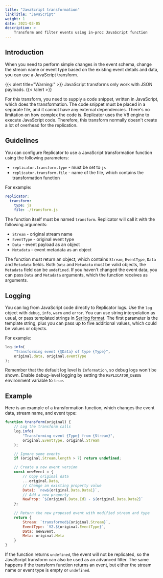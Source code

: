 ```yaml
---
title: "JavaScript transformation"
linkTitle: "JavaScript"
weight: 1
date: 2021-03-05
description: >
    Transform and filter events using in-proc JavaScript function
---
```


## Introduction

When you need to perform simple changes in the event schema, change the stream name or event type based on the existing event details and data, you can use a JavaScript transform.

{{< alert title="Warning:" >}}
JavaScript transforms only work with JSON payloads.
{{< /alert >}}

For this transform, you need to supply a code snippet, written in JavaScript, which does the transformation. The code snippet must be placed in a separate file, and it cannot have any external dependencies. There's no limitation on how complex the code is. Replicator uses the V8 engine to execute JavaScript code. Therefore, this transform normally doesn't create a lot of overhead for the replication.

## Guidelines

You can configure Replicator to use a JavaScript transformation function using the following parameters:

- `replicator.transform.type` - must be set to `js`
- `replicator.transform.file` - name of the file, which contains the transformation function

For example:

```yaml
replicator:
  transform:
    type: js
    file: ./transform.js
```

The function itself must be named `transform`. Replicator will call it with the following arguments:

- `Stream` - original stream name
- `EventType` - original event type
- `Data` - event payload as an object
- `Metadata` - event metadata as an object

The function must return an object, which contains `Stream`, `EventType`, `Data` and `Metadata` fields. Both `Data` and `Metadata` must be valid objects, the `Metadata` field can be `undefined`. If you haven't changed the event data, you can pass `Data` and `Metadata` arguments, which the function receives as arguments.

## Logging

You can log from JavaScript code directly to Replicator logs. Use the `log` object with `debug`, `info`, `warn` and `error`. You can use string interpolation as usual, or pass templated strings in [Serilog format](https://github.com/serilog/serilog/wiki/Writing-Log-Events). The first parameter is the template string, plus you can pass up to five additional values, which could be values or objects.

For example:

```javascript
log.info(
    "Transforming event {@Data} of type {Type}", 
    original.data, original.eventType
);
```

Remember that the default log level is `Information`, so debug logs won't be shown. Enable debug-level logging by setting the `REPLICATOR_DEBUG` environment variable to `true`.

## Example

Here is an example of a transformation function, which changes the event data, stream name, and event type:

```js
function transform(original) {
    // Log the transform calls
    log.info(
        "Transforming event {Type} from {Stream}", 
        original.EventType, original.Stream
    );

    // Ignore some events
    if (original.Stream.length > 7) return undefined;

    // Create a new event version
    const newEvent = {
        // Copy original data
        ...original.Data,
        // Change an existing property value 
        Data1: `new${original.Data.Data1}`,
        // Add a new property
        NewProp: `${original.Data.Id} - ${original.Data.Data2}`
    };
    
    // Return the new proposed event with modified stream and type
    return {
        Stream: `transformed${original.Stream}`,
        EventType: `V2.${original.EventType}`,
        Data: newEvent,
        Meta: original.Meta
    }
}
```

If the function returns `undefined`, the event will not be replicated, so the JavaScript transform can also be used as an advanced filter. The same happens if the transform function returns an event, but either the stream name or event type is empty or `undefined`.
